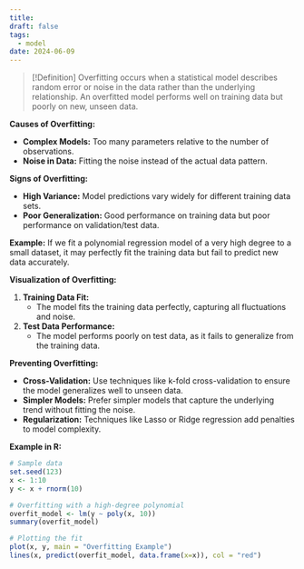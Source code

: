 ```yaml
---
title: 
draft: false
tags:
  - model
date: 2024-06-09
---
```

>[!Definition]
>Overfitting occurs when a statistical model describes random error or noise in the data rather than the underlying relationship. An overfitted model performs well on training data but poorly on new, unseen data.

**Causes of Overfitting:**
- **Complex Models:** Too many parameters relative to the number of observations.
- **Noise in Data:** Fitting the noise instead of the actual data pattern.

**Signs of Overfitting:**
- **High Variance:** Model predictions vary widely for different training data sets.
- **Poor Generalization:** Good performance on training data but poor performance on validation/test data.

**Example:**
If we fit a polynomial regression model of a very high degree to a small dataset, it may perfectly fit the training data but fail to predict new data accurately.

**Visualization of Overfitting:**
1. **Training Data Fit:**
   - The model fits the training data perfectly, capturing all fluctuations and noise.
2. **Test Data Performance:**
   - The model performs poorly on test data, as it fails to generalize from the training data.

**Preventing Overfitting:**
- **Cross-Validation:** Use techniques like k-fold cross-validation to ensure the model generalizes well to unseen data.
- **Simpler Models:** Prefer simpler models that capture the underlying trend without fitting the noise.
- **Regularization:** Techniques like Lasso or Ridge regression add penalties to model complexity.

**Example in R:**

```r
# Sample data
set.seed(123)
x <- 1:10
y <- x + rnorm(10)

# Overfitting with a high-degree polynomial
overfit_model <- lm(y ~ poly(x, 10))
summary(overfit_model)

# Plotting the fit
plot(x, y, main = "Overfitting Example")
lines(x, predict(overfit_model, data.frame(x=x)), col = "red")
```

